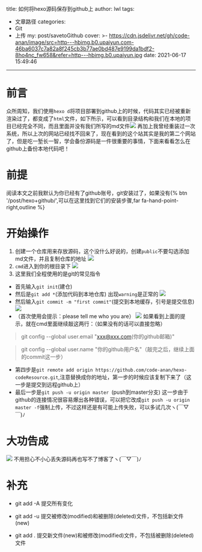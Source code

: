 title: 如何将hexo源码保存到github上
author: lwl
tags:
  - 文章路径
categories:
  - Git
  - 上传
my: post/savetoGithub
cover: >-
  https://cdn.jsdelivr.net/gh/code-anan/image/src=http---hbimg.b0.upaiyun.com-46ba6037c7a82a8f245cb3b77ae0bd487e9199da1bdf2-8ho4nc_fw658&refer=http---hbimg.b0.upaiyun.jpg
date: 2021-06-17 15:49:46
---

# 前言
众所周知，我们使用`hexo d`将项目部署到github上的时候，代码其实已经被重新渲染过了，都变成了`html`文件，如下所示，可以看到目录结构和我们在本地的项目已经完全不同，而且里面并没有我们所写的md文件![](https://cdn.jsdelivr.net/gh/code-anan/image/20210617155143.png)
再加上我曾经重装过一次系统，所以上次的网站已经找不回来了，现在看到的这个站其实是我的第二个网站了，但是吃一堑长一智，学会备份源码是一件很重要的事情，下面来看看怎么在github上备份本地代码吧！

# 前提
阅读本文之前我默认为你已经有了github账号，git安装过了，如果没有{% btn '/post/hexo+github/',可以在这里找到它们的安装步骤,far fa-hand-point-right,outline %}

# 开始操作
1. 创建一个仓库用来存放源码，这个没什么好说的，创建`public`不要勾选添加md文件，并且复制仓库的地址
![](https://cdn.jsdelivr.net/gh/code-anan/image/20210617160804.png)
2. `cmd`进入到你的根目录下
![](https://cdn.jsdelivr.net/gh/code-anan/image/20210617160723.png)
3. 这里我们全程使用的是git的常见指令
  + 首先输入`git init`(建仓)
  + 然后是`git add *`(添加代码到本地仓库)
  出现`warning`是正常的
  ![](https://cdn.jsdelivr.net/gh/code-anan/image/20210617161144.png)
  + 然后输入`git commit -m "first commit"`(提交到本地缓存，引号是提交信息)![](https://cdn.jsdelivr.net/gh/code-anan/image/20210617161352.png)
  + （首次使用会提示：please tell me who you are）
  ![](https://cdn.jsdelivr.net/gh/code-anan/image/20210617161501.png)
  如果看到上面的提示，就在cmd里面继续敲这两行：（如果没有的话可以直接忽略）

>git config --global user.email "xxx@xxx.com(你的github邮箱)"   

>git config --global user.name "你的github用户名"（敲完之后，继续上面的commit这一步）
 
 + 第四步是`git remote add origin https://github.com/code-anan/hexo-codeResource.git`,注意替换成你的地址，第一步的时候应该复制下来了（这一步是提交到远程github上）
 + 最后一步是`git push -u origin master `(push到master分支)
 这一步由于github的连接情况很容易爆出各种错误，可以把它改成`git push -u origin master -f`强制上传，不过这样还是有可能上传失败，可以多试几次ヽ(￣▽￣)ﾉ
 # 大功告成
 ![](https://cdn.jsdelivr.net/gh/code-anan/image/20210617162145.png)
 不用担心不小心丢失源码再也写不了博客了ヽ(￣▽￣)ﾉ
 # 补充
   +   git add -A  提交所有变化

   +  git add -u  提交被修改(modified)和被删除(deleted)文件，不包括新文件(new)

   + git add .  提交新文件(new)和被修改(modified)文件，不包括被删除(deleted)文件